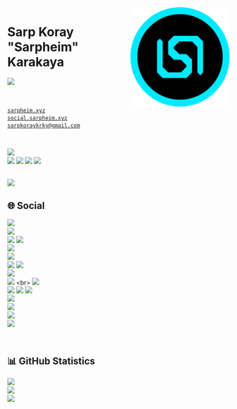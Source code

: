 <img align="right" width="225" src="assets/Sarpheim.png">

# Sarp Koray "Sarpheim" Karakaya
[<img src="https://readme-typing-svg.herokuapp.com?font=Rubik&weight=500&pause=1000&color=00EAFF&width=500&lines=...">](#)

<br>

<code>[sarpheim.xyz](https://www.sarpheim.xyz)</code>
<br>
<code>[social.sarpheim.xyz](https://social.sarpheim.xyz)</code>
<br>
<code>[sarpkoraykrky@gmail.com](mailto:sarpkoraykrky@gmail.com)</code>

<br>

[<img src="https://img.shields.io/twitch/status/sarpheim">](#)
<br>
[<img src="https://visitor-badge.laobi.icu/badge?page_id=Sarpheim.sarpheim">](#)
[<img src="https://img.shields.io/github/followers/Sarpheim">](#)
[<img src="https://img.shields.io/github/stars/Sarpheim">](#)
[<img src="https://img.shields.io/github/sponsors/Sarpheim">](#)

<br>

<img src="https://lanyard.cnrad.dev/api/391539062823059457">

<br>

## 🌐 Social

[<img height="28" src="https://img.shields.io/badge/Website-00EAFF?style=flat&logo=html5&logoColor=white">](https://www.sarpheim.xyz)
<br>
[<img height="28" src="https://img.shields.io/badge/Discord Server-5865F2?style=flat&logo=discord&logoColor=white">](https://discord.sarpheim.xyz)
<br>
[<img height="28" src="https://img.shields.io/badge/Facebook Profile-1877F2?style=flat&logo=facebook&logoColor=white">](https://www.facebook.com/Sarpheim)
[<img height="28" src="https://img.shields.io/badge/Facebook Group-1877F2?style=flat&logo=facebook&logoColor=white">](https://www.facebook.com/SarpheimAilesi)
<br>
[<img height="28" src="https://img.shields.io/badge/GitHub Profile-181717?style=flat&logo=github&logoColor=white">](https://github.com/Sarpheim)
<br>
[<img height="28" src="https://img.shields.io/badge/Instagram Profile-E4405F?style=flat&logo=instagram&logoColor=white">](https://www.instagram.com/sarpheim/)
<br>
[<img height="28" src="https://img.shields.io/badge/Reddit Profile-FF4500?style=flat&logo=reddit&logoColor=white">](https://www.reddit.com/user/Sarpheim)
[<img height="28" src="https://img.shields.io/badge/Reddit Community-FF4500?style=flat&logo=reddit&logoColor=white">](https://www.reddit.com/r/SarpheimAilesi/)
<br>
[<img height="28" src="https://img.shields.io/badge/Snapchat Profile-FFFC00?style=flat&logo=snapchat&logoColor=white">](https://www.snapchat.com/add/sarpheim)
<br>
[<img height="28" src="https://img.shields.io/badge/SoundCloud Profile-FF5500?style=flat&logo=soundcloud&logoColor=white">]([https://open.spotify.com/user/sarpkoraykrky](https://soundcloud.com/sarpheim))
<br>
[<img height="28" src="https://img.shields.io/badge/Spotify Profile-1DB954?style=flat&logo=spotify&logoColor=white">](https://open.spotify.com/user/sarpkoraykrky)
<br>
[<img height="28" src="https://img.shields.io/badge/Steam Profile-000000?style=flat&logo=steam&logoColor=white">](https://steamcommunity.com/id/Sarpheim)
[<img height="28" src="https://img.shields.io/badge/Steam Group-000000?style=flat&logo=steam&logoColor=white">](https://steamcommunity.com/groups/SarpheimAilesi)
[<img height="28" src="https://img.shields.io/badge/Steam Gift-000000?style=flat&logo=steam&logoColor=white">](https://steamcommunity.com/tradeoffer/new/?partner=445951132&token=L_itFQjj)
<br>
[<img height="28" src="https://img.shields.io/badge/Twitch Channel-9146FF?style=flat&logo=twitch&logoColor=white">](https://www.twitch.tv/Sarpheim)
<br>
[<img height="28" src="https://img.shields.io/badge/Twitter Profile-1DA1F2?style=flat&logo=twitter&logoColor=white">](https://twitter.com/Sarpheim)
<br>
[<img height="28" src="https://img.shields.io/badge/VSCO Profile-000000?style=flat&logo=vsco&logoColor=white">](https://vsco.co/sarpheim0/gallery)
<br>
[<img height="28" src="https://img.shields.io/badge/YouTube Channel-FF0000?style=flat&logo=youtube&logoColor=white">](https://youtube.com/c/Sarpheim?sub_confirmation=1)

<br>

## 📊 GitHub Statistics

[<img src="https://github-readme-stats.vercel.app/api/top-langs/?username=sarpheim&theme=github_dark&show_icons=true&layout=compact">](#)
<br>
[<img src="https://github-readme-stats.vercel.app/api?username=sarpheim&theme=github_dark&show_icons=true">](#)
<br>
[<img src="https://github-readme-streak-stats.herokuapp.com?user=sarpheim&theme=github-dark-blue">](#)

